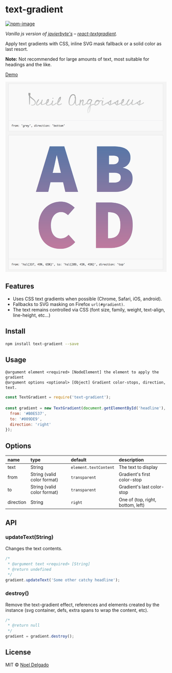 # text-gradient
[![npm-image](https://img.shields.io/npm/v/text-gradient.svg?style=flat-square)](https://www.npmjs.com/package/text-gradient)

*Vanilla js version of [javierbyte's][0] – [react-textgradient][1].*

Apply text gradients with CSS, inline SVG mask fallback or a solid color as last resort.

**Note:** Not recommended for large amounts of text, most suitable for headings and the like.

[Demo](https://noeldelgado.github.io/text-gradient/)

[![text-gradient](screenshot.png)](http://noeldelgado.github.io/text-gradient/)

## Features
- Uses CSS text gradients when possible (Chrome, Safari, iOS, android).
- Fallbacks to SVG masking on Firefox `url(#gradient)`.
- The text remains controlled via CSS (font size, family, weight, text-align, line-height, etc...)

## Install
```sh
npm install text-gradient --save
```

## Usage
```
@argument element <required> [NodeElement] the element to apply the gradient
@argument options <optional> [Object] Gradient color-stops, direction, text.
```

```js
const TextGradient = require('text-gradient');

const gradient = new TextGradient(document.getElementById('headline'), {
  from: '#B0E537',
  to: '#009DE9',
  direction: 'right'
});
```

## Options

| name | type | default | description |
|:--- |:--- |:---|:---|
| text | String | `element.textContent` | The text to display |
| from | String (valid color format) | `transparent` | Gradient's first color-stop |
| to | String (valid color format) | `transparent` | Gradient's last color-stop |
| direction | String | `right` | One of (top, right, bottom, left) |


## API
### updateText(String)

Changes the text contents.

```js
/*
 * @argument text <required> [String]
 * @return undefined
 */
gradient.updateText('Some other catchy headline');
```

### destroy()

Remove the text-gradient effect, references and elements created by the instance (svg container, defs, extra spans to wrap the content, etc).

```js
/*
 * @return null
 */
gradient = gradient.destroy();
```

## License
MIT © [Noel Delgado](http://pixelia.me/)

[0]: https://github.com/javierbyte
[1]: https://github.com/javierbyte/react-textgradient
